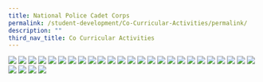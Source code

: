 ```yaml
---
title: National Police Cadet Corps
permalink: /student-development/Co-Curricular-Activities/permalink/
description: ""
third_nav_title: Co Curricular Activities
---
```

![](/images/NPCC%202022/Slide1.png)
![](/images/NPCC%202022/Slide2.png)
![](/images/NPCC%202022/Slide3.png)
![](/images/NPCC%202022/Slide4.png)
![](/images/NPCC%202022/Slide5.png)
![](/images/NPCC%202022/Slide6.png)
![](/images/NPCC%202022/Slide7.png)
![](/images/NPCC%202022/Slide8.png)
![](/images/NPCC%202022/Slide9.png)
![](/images/NPCC%202022/Slide10.png)
![](/images/NPCC%202022/Slide11.png)
![](/images/NPCC%202022/Slide12.png)
![](/images/NPCC%202022/Slide13.png)
![](/images/NPCC%202022/Slide14.png)
![](/images/NPCC%202022/Slide15.png)
![](/images/NPCC%202022/Slide16.png)
![](/images/NPCC%202022/Slide17.png)
![](/images/NPCC%202022/Slide18.png)
![](/images/NPCC%202022/Slide19.png)
![](/images/NPCC%202022/Slide20.png)
![](/images/NPCC%202022/Slide21.png)
![](/images/NPCC%202022/Slide22.png)
![](/images/NPCC%202022/Slide23.png)
![](/images/NPCC%202022/Slide24.png)
![](/images/NPCC%202022/Slide25.png)
![](/images/NPCC%202022/Slide26.png)
![](/images/NPCC%202022/Slide27.png)
![](/images/NPCC%202022/Slide28.png)
![](/images/NPCC%202022/Slide29.png)